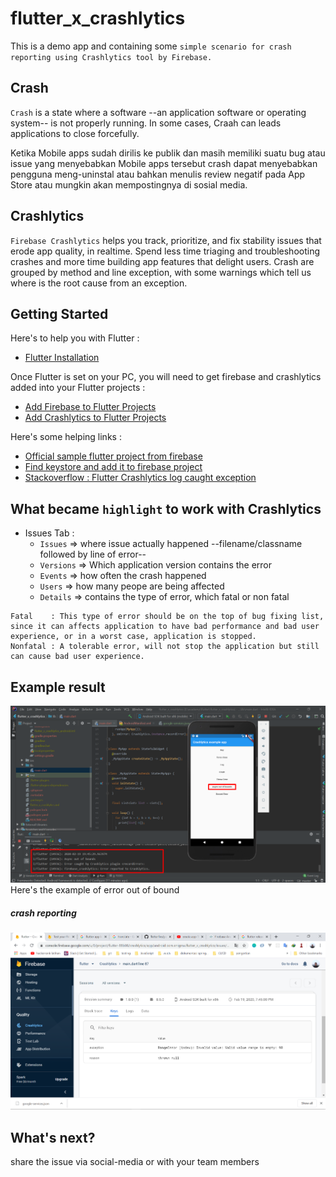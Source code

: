 # flutter_x_crashlytics

This is a demo app and containing some `simple scenario for crash reporting using Crashlytics tool by Firebase.`

## Crash
`Crash` is a state where a software --an application software or operating system-- is not properly running. In some cases, Craah can leads applications to close forcefully.

Ketika Mobile apps sudah dirilis ke publik dan masih memiliki suatu bug atau issue yang menyebabkan Mobile apps tersebut crash dapat menyebabkan pengguna meng-uninstal atau bahkan menulis review negatif pada App Store atau mungkin akan mempostingnya di sosial media.

## Crashlytics
`Firebase Crashlytics` helps you track, prioritize, and fix stability issues that erode app quality, in realtime. Spend less time triaging and troubleshooting crashes and more time building app features that delight users. Crash are grouped by method and line exception, with some warnings which tell us where is the root cause from an exception.

## Getting Started

Here's to help you with Flutter : 
- [Flutter Installation](https://flutter.dev/docs/get-started/install)

Once Flutter is set on your PC, you will need to get firebase and crashlytics added into your Flutter projects :
- [Add Firebase to Flutter Projects](https://firebase.google.com/docs/flutter/setup?platform=android)
- [Add Crashlytics to Flutter Projects](https://pub.dev/packages/firebase_crashlytics)

Here's some helping links :
- [Official sample flutter project from firebase](https://github.com/FirebaseExtended/flutterfire/tree/master/packages/firebase_crashlytics/example)
- [Find keystore and add it to firebase project](https://codelabs.developers.google.com/codelabs/firebase-android/#4)
- [Stackoverflow : Flutter Crashlytics log caught exception](https://stackoverflow.com/questions/57997416/flutter-crashlytics-log-caught-exception)

## What became `highlight` to work with Crashlytics
- Issues Tab :
  - `Issues`   => where issue actually happened --filename/classname followed by line of error--
  - `Versions` => Which application version contains the error
  - `Events`   => how often the crash happened
  - `Users`    => how many peope are being affected
  - `Details`  => contains the type of error, which fatal or non fatal
```
Fatal    : This type of error should be on the top of bug fixing list, since it can affects application to have bad performance and bad user experience, or in a worst case, application is stopped. 
Nonfatal : A tolerable error, will not stop the application but still can cause bad user experience.
```
  
  
## Example result
![crash](kliks.png)
Here's the example of error out of bound  
##### crash reporting 
![crash](throw.png)
## What's next?
share the issue via social-media or with your team members
